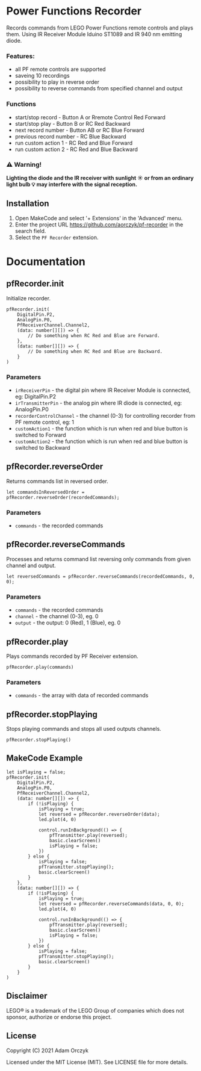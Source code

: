 # Power Functions Recorder

Records commands from LEGO Power Functions remote controls and plays them. Using IR Receiver Module Iduino ST1089 and IR 940 nm emitting diode.

### Features:
- all PF remote controls are supported
- saveing 10 recordings 
- possibility to play in reverse order
- possibility to reverse commands from specified channel and output

### Functions
- start/stop record - Button A or Rremote Control Red Forward
- start/stop play - Button B or RC Red Backward
- next record number - Button AB or RC Blue Forward 
- previous record number - RC Blue Backward 
- run custom action 1 - RC Red and Blue Forward 
- run custom action 2 - RC Red and Blue Backward 

### :warning: Warning!
**Lighting the diode and the IR receiver with sunlight :sunny: or from an ordinary light bulb :bulb: may interfere with the signal reception.**

## Installation

1. Open MakeCode and select '+ Extensions' in the 'Advanced' menu. 
2. Enter the project URL https://github.com/aorczyk/pf-recorder in the search field.
3. Select the `PF Recorder` extension.

# Documentation

## pfRecorder.init

Initialize recorder.

```sig
pfRecorder.init(
    DigitalPin.P2,
    AnalogPin.P0,
    PfReceiverChannel.Channel2,
    (data: number[][]) => {
        // Do something when RC Red and Blue are Forward.
    },
    (data: number[][]) => {
        // Do something when RC Red and Blue are Backward.
    }
)
```
### Parameters
- `irReceiverPin` - the digital pin where IR Receiver Module is connected, eg: DigitalPin.P2
- `irTransmitterPin` - the analog pin where IR diode is connected, eg: AnalogPin.P0
- `recorderControlChannel` - the channel (0-3) for controlling recorder from PF remote control, eg: 1
- `customAction1` - the function which is run when red and blue button is switched to Forward
- `customAction2` - the function which is run when red and blue button is switched to Backward


## pfRecorder.reverseOrder

Returns commands list in reversed order.

```sig
let commandsInReversedOrder = pfRecorder.reverseOrder(recordedCommands);
```

### Parameters
- `commands` - the recorded commands


## pfRecorder.reverseCommands

Processes and returns command list reversing only commands from given channel and output.

```sig
let reversedCommands = pfRecorder.reverseCommands(recordedCommands, 0, 0);
```

### Parameters
- `commands` - the recorded commands
- `channel` - the channel (0-3), eg. 0
- `output` - the output: 0 (Red), 1 (Blue), eg. 0


## pfRecorder.play

Plays commands recorded by PF Receiver extension.

```sig
pfRecorder.play(commands)
```

### Parameters

- `commands` - the array with data of recorded commands


## pfRecorder.stopPlaying

Stops playing commands and stops all used outputs channels.

```sig
pfRecorder.stopPlaying()
```


## MakeCode Example

```blocks
let isPlaying = false;
pfRecorder.init(
    DigitalPin.P2,
    AnalogPin.P0,
    PfReceiverChannel.Channel2,
    (data: number[][]) => {
        if (!isPlaying) {
            isPlaying = true;
            let reversed = pfRecorder.reverseOrder(data);
            led.plot(4, 0)

            control.runInBackground(() => {
                pfTransmitter.play(reversed);
                basic.clearScreen()
                isPlaying = false;
            })
        } else {
            isPlaying = false;
            pfTransmitter.stopPlaying();
            basic.clearScreen()
        }
    },
    (data: number[][]) => {
        if (!isPlaying) {
            isPlaying = true;
            let reversed = pfRecorder.reverseCommands(data, 0, 0);
            led.plot(4, 0)
            
            control.runInBackground(() => {
                pfTransmitter.play(reversed);
                basic.clearScreen()
                isPlaying = false;
            })
        } else {
            isPlaying = false;
            pfTransmitter.stopPlaying();
            basic.clearScreen()
        }
    }
)
```

## Disclaimer

LEGO® is a trademark of the LEGO Group of companies which does not sponsor, authorize or endorse this project.

## License

Copyright (C) 2021 Adam Orczyk

Licensed under the MIT License (MIT). See LICENSE file for more details.